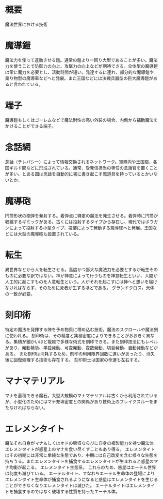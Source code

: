 # 概要
魔法世界における技術

# 魔導鎧
魔法力を使って運動させる鎧。通常の鎧より一回り大型であることが多い。魔法力を使うことで防御力の向上、攻撃力の向上などが期待できる。全体型の魔導鎧は常に魔力を必要とし、活動時間が短い。発達するに連れ、部分的な魔導鎧や乗り物型の魔導車などへと発展。また王国などには決戦兵器型の巨大魔導鎧があると言われている。

# 端子
魔導鎧もしくはゴーレムなどで魔法耐性の高い外装の場合、内側から補助魔法をかけることができる端子。


# 念話網
念話（テレパシー）によって情報交換されるネットワーク。軍隊内や王国間、各国ギルド間などに形成されている。通常、受発信担当の専任の念話官を置くことが多い。とある国は念話を自動的に書に書き起こす魔道具を持っているとかいないとか。

# 魔導砲
円筒形状の砲弾を発射する。着弾点に特定の魔法を発生させる。着弾時に円筒が収縮するギミックがある。古くには投射するタイプから存在し、現代ではボウガンによって投射する小型タイプ、投擲によって発動する魔導球へと発展。王国などには大型の魔導砲も設置されている。

# 転生
異世界などから人を転生させる。高度かつ膨大な魔法力を必要とするが転生そのものに必要な訳ではない。神が神意によって行うものを神意転生といい、人間が人工的に起こすものを人意転生という。人がそれを起こすには神へと想いを届けなければならず、そのために死者が生ずるほどである。
グランドクロス。天体の一致が必要。

# 刻印術
特定の魔法を発揮する陣を予め物質に埋め込む技術。魔法のスクロールや魔法剣に使われる。
刻印術は、その精度と集積密度によりできることがおおきく異なる。集積が細かいほど複雑で多様な術式を刻印できる。また刻印技法にもレベルがあり、発動補助、単独発動、可変発動、変数発動、切替発動、自動発動などがある。
また刻印は消耗するため、刻印の利用限界回数に違いがあったり、消失後に回復処理する技術も存在する。
刻印術士は国家の命運も左右する。

# マナマテリアル
マナを蓄積できる魔石。大型大規模のマナマテリアルは古くから利用されているが、小型化のためにはマナ充填密度との関係があり技術上のブレイクスルーをまたなければならない。

# エレメンタイト
魔法それ自身がマナもしくはオドの吸収ならびに自身の複製能力を持つ魔法体
エレメンタイトが惑星上のマナを食い尽くすこともあり得る。
エレメンタイトはその初期には非常に単純な生態であり、中期には自己改変を含む様々な生態を持ちうる。またエレメンタイトを捕食するエレメンタイトが生まれると惑星のマナ均衡が起こる。
エレメンタイト生態系。
これらのため、惑星はエーテル世界は何度も滅びている。
エーテルタイト、すなわちエーテル生命体の登場によりエレメンタイト生命体が捕食されるようになると惑星はエレメンタイトを生じることができなくなりエレメンタイトは滅びた。
エーテルタイトはエレメンタイトを捕食するのではなく破壊する性質を持ったエーテル体。
